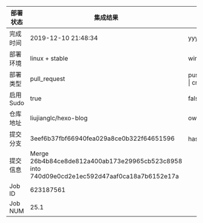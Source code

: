 部署状态 | 集成结果 | 参考值
---|---|---
完成时间 | 2019-12-10 21:48:34 | yyyy-mm-dd hh:mm:ss
部署环境 | linux + stable | window \| linux + stable
部署类型 | pull_request | push \| pull_request \| api \| cron
启用Sudo | true | false \| true
仓库地址 | liujianglc/hexo-blog | owner_name/repo_name
提交分支 | 3eef6b37fbf66940fea029a8ce0b322f64651596 | hash 16位
提交信息 | Merge 26b4b84ce8de812a400ab173e29965cb523c8958 into 740d09e0cd2e1ec592d47aaf0ca18a7b6152e17a |
Job ID   | 623187561 |
Job NUM  | 25.1 |
